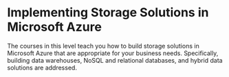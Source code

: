 # Implementing Storage Solutions in Microsoft Azure

The courses in this level teach you how to build storage solutions in Microsoft Azure that are appropriate for your business needs. Specifically, building data warehouses, NoSQL and relational databases, and hybrid data solutions are addressed.
